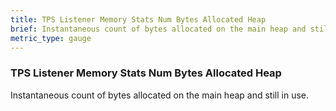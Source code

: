 ```yaml
---
title: TPS Listener Memory Stats Num Bytes Allocated Heap
brief: Instantaneous count of bytes allocated on the main heap and still in use.
metric_type: gauge
---
```


### TPS Listener Memory Stats Num Bytes Allocated Heap

Instantaneous count of bytes allocated on the main heap and still in use.